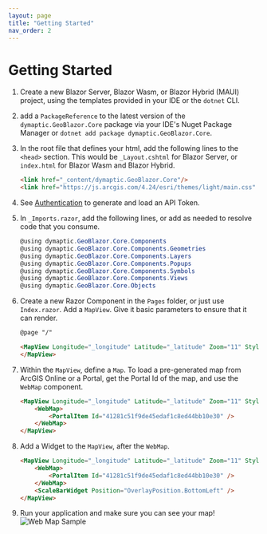 ```yaml
---
layout: page
title: "Getting Started"
nav_order: 2
---
```


# Getting Started

1. Create a new Blazor Server, Blazor Wasm, or Blazor Hybrid (MAUI) project, using the templates provided in your IDE or
   the `dotnet` CLI.
2. add a `PackageReference` to the latest version of the `dymaptic.GeoBlazor.Core` package via your IDE's Nuget Package 
   Manager or `dotnet add package dymaptic.GeoBlazor.Core`.
3. In the root file that defines your html, add the following lines to the `<head>` section. 
   This would be `_Layout.cshtml` for Blazor Server, or `index.html` for Blazor Wasm and Blazor Hybrid.

    ```html
    <link href="_content/dymaptic.GeoBlazor.Core"/>
    <link href="https://js.arcgis.com/4.24/esri/themes/light/main.css" rel="stylesheet"/>
    ```

4. See [Authentication](authentication) to generate and load an API Token.
5. In `_Imports.razor`, add the following lines, or add as needed to resolve code that you consume.

   ```csharp
   @using dymaptic.GeoBlazor.Core.Components
   @using dymaptic.GeoBlazor.Core.Components.Geometries
   @using dymaptic.GeoBlazor.Core.Components.Layers
   @using dymaptic.GeoBlazor.Core.Components.Popups
   @using dymaptic.GeoBlazor.Core.Components.Symbols
   @using dymaptic.GeoBlazor.Core.Components.Views
   @using dymaptic.GeoBlazor.Core.Objects
   ```

6. Create a new Razor Component in the `Pages` folder, or just use `Index.razor`. Add a `MapView`. Give it basic
   parameters to ensure that it can render.
    ```html
    @page "/"
    
    <MapView Longitude="_longitude" Latitude="_latitude" Zoom="11" Style="height: 400px; width: 100%;"> 
    </MapView>
    ```
7. Within the `MapView`, define a `Map`. To load a pre-generated map from ArcGIS Online or a Portal, get the Portal Id 
   of the map, and use the `WebMap` component.
   ```html
   <MapView Longitude="_longitude" Latitude="_latitude" Zoom="11" Style="height: 400px; width: 100%;"> 
       <WebMap>
           <PortalItem Id="41281c51f9de45edaf1c8ed44bb10e30" />
       </WebMap>
   </MapView>
   ```
8. Add a Widget to the `MapView`, after the `WebMap`.
   ```html
   <MapView Longitude="_longitude" Latitude="_latitude" Zoom="11" Style="height: 400px; width: 100%;"> 
       <WebMap>
           <PortalItem Id="41281c51f9de45edaf1c8ed44bb10e30" />
       </WebMap>
       <ScaleBarWidget Position="OverlayPosition.BottomLeft" />
   </MapView>
   ```
9. Run your application and make sure you can see your map!
   ![Web Map Sample](assets/images/webmap.png)